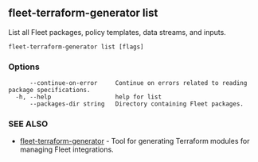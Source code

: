 ## fleet-terraform-generator list

List all Fleet packages, policy templates, data streams, and inputs.

```
fleet-terraform-generator list [flags]
```

### Options

```
      --continue-on-error     Continue on errors related to reading package specifications.
  -h, --help                  help for list
      --packages-dir string   Directory containing Fleet packages.
```

### SEE ALSO

* [fleet-terraform-generator](fleet-terraform-generator.md)	 - Tool for generating Terraform modules for managing Fleet integrations.


